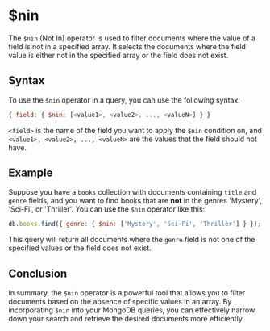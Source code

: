 # $nin

The `$nin` (Not In) operator is used to filter documents where the value of a field is not in a specified array. It selects the documents where the field value is either not in the specified array or the field does not exist.

## Syntax

To use the `$nin` operator in a query, you can use the following syntax:

```javascript
{ field: { $nin: [<value1>, <value2>, ..., <valueN>] } }
```

`<field>` is the name of the field you want to apply the `$nin` condition on, and `<value1>, <value2>, ..., <valueN>` are the values that the field should not have.

## Example

Suppose you have a `books` collection with documents containing `title` and `genre` fields, and you want to find books that are **not** in the genres 'Mystery', 'Sci-Fi', or 'Thriller'. You can use the `$nin` operator like this:

```javascript
db.books.find({ genre: { $nin: ['Mystery', 'Sci-Fi', 'Thriller'] } });
```

This query will return all documents where the `genre` field is not one of the specified values or the field does not exist.

## Conclusion

In summary, the `$nin` operator is a powerful tool that allows you to filter documents based on the absence of specific values in an array. By incorporating `$nin` into your MongoDB queries, you can effectively narrow down your search and retrieve the desired documents more efficiently.
